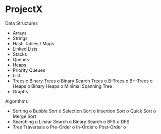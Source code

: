 ProjectX
========
Data Structures
- Arrays
- Strings
- Hash Tables / Maps 
- Linked Lists
- Stacks
- Queues
- Heaps
- Priority Queues 
- List
- Trees
		o Binary Trees
		o Binary Search Trees
		o B-Trees
		o B+-Trees
		o Heaps
		o Binary Heaps
		o Minimal Spanning Tree
- Graphs


Algorithms
- Sorting
		o Bubble Sort 
		o Selection Sort
		o Insertion Sort
		o Quick Sort
		o Merge Sort
- Searching
	o Linear Search 
	o Binary Search
	o BFS
	o DFS
- Tree Traversals
	o Pre-Order
	o In-Order
	o Post-Order
	o  
